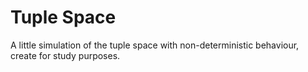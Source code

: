 # Tuple Space

A little simulation of the tuple space with non-deterministic behaviour, create for study purposes.
